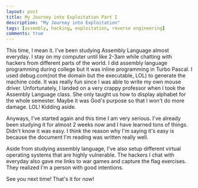 ```yaml
---
layout: post
title: My Journey into Exploitation Part I
description: "My Journey into Exploitation"
tags: [assembly, hacking, exploitation, reverse engineering]
comments: true
---
```

This time, I mean it. I've been studying Assembly Language almost everyday. I stay on my computer until like 2-3am while chatting with hackers from different parts of the world. I did assembly language programming during college but it was inline programming in Turbo Pascal. I used debug.com(not the domain but the executable, LOL) to generate the machine code. It was really fun since I was able to write my own mouse driver. Unfortunately, I landed on a very crappy professor when I took the Assembly Language class. She only taught us how to display alphabet for the whole semester. Maybe it was God's purpose so that I won't do more damage. LOL! Kidding aside.

Anyways, I've started again and this time I am very serious. I've already been studying it for almost 2 weeks now and I have learned tons of things. Didn't know it was easy. I think the reason why I'm saying it's easy is because the document I'm reading was written really well.

Aside from studying assembly language, I've also setup different virtual operating systems that are highly vulnerable. The hackers I chat with everyday also gave me links to war games and capture the flag exercises. They realized I'm a person with good intentions.

See you next time! That's it for now!